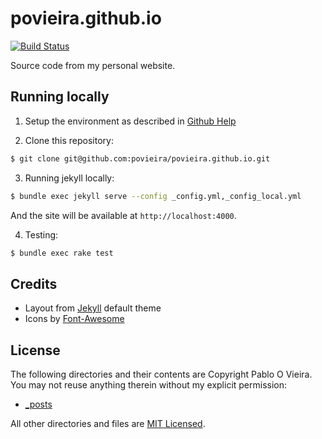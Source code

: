 # povieira.github.io
[![Build Status](https://travis-ci.org/povieira/povieira.github.io.svg?branch=master)](https://travis-ci.org/povieira/povieira.github.io)

Source code from my personal website.

## Running locally

1. Setup the environment as described in [Github Help][github-help]

2. Clone this repository:

  ```bash
  $ git clone git@github.com:povieira/povieira.github.io.git
  ```

3. Running jekyll locally:

  ```bash
  $ bundle exec jekyll serve --config _config.yml,_config_local.yml
  ```
And the site will be available at `http://localhost:4000`.

4. Testing:
```bash
$ bundle exec rake test
```


## Credits
- Layout from [Jekyll][jekyll] default theme
- Icons by [Font-Awesome][fontawesome]

## License
The following directories and their contents are Copyright Pablo O Vieira. You may not reuse anything therein without my explicit permission:

* [_posts](https://github.com/povieira/povieira.github.io/tree/master/_posts)

All other directories and files are [MIT Licensed][mit-license].

[github-help]: https://help.github.com/articles/using-jekyll-with-pages/#github-help
[jekyll]: http://jekyllrb.com/
[fontawesome]: http://fontawesome.io/
[mit-license]: http://www.opensource.org/licenses/mit-license.php
